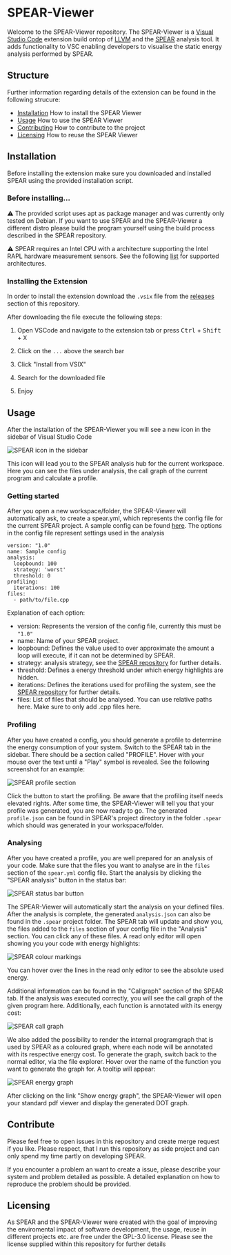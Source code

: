 # SPEAR-Viewer

Welcome to the SPEAR-Viewer repository. The SPEAR-Viewer is a [Visual Studio Code](https://code.visualstudio.com/) extension build ontop of [LLVM](https://llvm.org/) and the [SPEAR](https://github.com/printerboi/spear) analysis tool. It adds functionality to VSC enabling developers to visualise the static energy analysis performed by SPEAR.

## Structure

Further information regarding details of the extension can be found in the following strucure:

- [Installation]() How to install the SPEAR Viewer
- [Usage]() How to use the SPEAR Viewer
- [Contributing]() How to contribute to the project
- [Licensing]() How to reuse the SPEAR Viewer

## Installation

Before installing the extension make sure you downloaded and installed SPEAR using the provided installation script.

### Before installing...
⚠️ The provided script uses apt as package manager and was currently only tested on Debian. If you want to use SPEAR and the SPEAR-Viewer a different distro please build the program yourself using the build process described in the SPEAR repository.


⚠️ SPEAR requires an Intel CPU with a architecture supporting the Intel RAPL hardware measurement sensors. See the following [list](https://web.eece.maine.edu/~vweaver/projects/rapl/rapl_support.html) for supported architectures.

### Installing the Extension

In order to install the extension download the `.vsix` file from the [releases](https://github.com/printerboi/spear-viewer/releases) section of this repository.

After downloading the file execute the following steps:

1) Open VSCode and navigate to the extension tab or press <kbd>Ctrl</kbd> + <kbd>Shift</kbd> + <kbd>X</kbd>

2) Click on the `...` above the search bar

3) Click "Install from VSIX" 

4) Search for the downloaded file

5) Enjoy

## Usage

After the installation of the SPEAR-Viewer you will see a new icon in the sidebar of Visual Studio Code

![SPEAR icon in the sidebar](misc/images/spear_icon_sidebar.png)

This icon will lead you to the SPEAR analysis hub for the current workspace. Here you can see the files under analysis, the call graph of the current program and calculate a profile.

### Getting started

After you open a new workspace/folder, the SPEAR-Viewer will automatically ask, to create a spear.yml, which represents the config file for the current SPEAR project. A sample config can be found [here](util/sample.config.yml). The options in the config file represent settings used in the analysis

```
version: "1.0"
name: Sample config
analysis:
  loopbound: 100
  strategy: 'worst'
  threshold: 0
profiling:
  iterations: 100
files:
  - path/to/file.cpp
```

Explanation of each option:
- version: Represents the version of the config file, currently this must be `"1.0"`
- name: Name of your SPEAR project.
- loopbound: Defines the value used to over approximate the amount a loop will execute, if it can not be determined by SPEAR.
- strategy: analysis strategy, see the [SPEAR repository](https://github.com/printerboi/spear) for further details.
- threshold: Defines a energy threshold under which energy highlights are hidden.
- iterations: Defines the iterations used for profiling the system, see the [SPEAR repository](https://github.com/printerboi/spear) for further details.
- files: List of files that should be analysed. You can use relative paths here. Make sure to only add .cpp files here.

### Profiling

After you have created a config, you should generate a profile to determine the energy consumption of your system. Switch to the SPEAR tab in the sidebar. There should be a section called "PROFILE". Hover with your mouse over the text until a "Play" symbol is revealed. See the following screenshot for an example:

![SPEAR profile section](misc/images/spear_profile.png)

Click the button to start the profiling. Be aware that the profiling itself needs elevated rights. After some time, the SPEAR-Viewer will tell you that your profile was generated, you are now ready to go. The generated `profile.json` can be found in SPEAR's project directory in the folder `.spear` which should was generated in your workspace/folder.

### Analysing

After you have created a profile, you are well prepared for an analysis of your code. Make sure that the files you want to analyse are in the `files` section of the `spear.yml` config file.
Start the analysis by clicking the "SPEAR analysis" button in the status bar:

![SPEAR status bar button](misc/images/spear_statusbar.png)

The SPEAR-Viewer will automatically start the analysis on your defined files.
After the analysis is complete, the generated `analysis.json` can also be found in the `.spear` project folder. The SPEAR tab will update and show you, the files added to the `files` section of your config file in the "Analysis" section. You can click any of these files. A read only editor will open showing you your code with energy highlights:

![SPEAR colour markings](misc/images/spear_color_markings.png)

You can hover over the lines in the read only editor to see the absolute used energy.

Additional information can be found in the "Callgraph" section of the SPEAR tab. If the analysis was executed correctly, you will see the call graph of the given program here. Additionally, each function is annotated with its energy cost:

![SPEAR call graph](misc/images/spear_callgraph.png)

We also added the possibility to render the internal programgraph that is used by SPEAR as a coloured graph, where each node will be annotated with its respective energy cost. To generate the graph, switch back to the normal editor, via the file explorer. Hover over the name of the function you want to generate the graph for. A tooltip will appear:

![SPEAR energy graph](misc/images/spear_energy_graph.png)

After clicking on the link "Show energy graph", the SPEAR-Viewer will open your standard pdf viewer and display the generated DOT graph.

## Contribute

Please feel free to open issues in this repository and create merge request if you like. Please respect, that I run this repository as side project and can only spend my time partly on developing SPEAR.

If you encounter a problem an want to create a issue, please describe your system and problem detailed as possible. A detailed explanation on how to reproduce the problem should be provided.


## Licensing

As SPEAR and the SPEAR-Viewer were created with the goal of improving the enviromental impact of software development, the usage, reuse in different projects etc. are free under the GPL-3.0 license. Please see the license supplied within this repository for further details